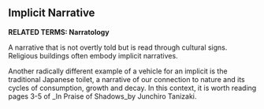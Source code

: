 ## Implicit Narrative

**RELATED TERMS: Narratology**

A narrative that is not overtly told but is read through cultural signs. Religious buildings often embody implicit narratives. 

Another radically different example of a vehicle for an implicit is the traditional Japanese toilet, a narrative of our connection to nature and its cycles of consumption, growth and decay. In this context, it is worth reading pages 3-5 of _In Praise of Shadows_by Junchiro Tanizaki.

